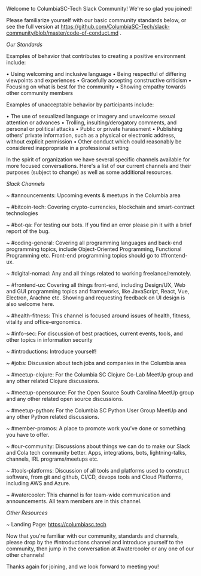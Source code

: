 Welcome to ColumbiaSC-Tech Slack Community! We're so glad you joined!

Please familiarize yourself with our basic community standards below, or see the full version at https://github.com/ColumbiaSC-Tech/slack-community/blob/master/code-of-conduct.md .

*Our Standards*

Examples of behavior that contributes to creating a positive environment
include:

• Using welcoming and inclusive language
• Being respectful of differing viewpoints and experiences
• Gracefully accepting constructive criticism
• Focusing on what is best for the community
• Showing empathy towards other community members

Examples of unacceptable behavior by participants include:

• The use of sexualized language or imagery and unwelcome sexual attention or
advances
• Trolling, insulting/derogatory comments, and personal or political attacks
• Public or private harassment
• Publishing others' private information, such as a physical or electronic
  address, without explicit permission
• Other conduct which could reasonably be considered inappropriate in a
  professional setting

In the spirit of organization we have several specific channels available for more focused conversations. 
Here's a list of our current channels and their purposes (subject to change) as well as some additional resources.

*Slack Channels*

~ #announcements: Upcoming events & meetups in the Columbia area

~ #bitcoin-tech: Covering crypto-currencies, blockchain and smart-contract technologies

~ #bot-qa: For testing our bots. If you find an error please pin it with a brief report of the bug.

~ #coding-general: Covering all programming languages and back-end programming topics, include Object-Oriented Programming, Functional Programming etc. Front-end programming topics should go to #frontend-ux.

~ #digital-nomad: Any and all things related to working freelance/remotely.

~ #frontend-ux: Covering all things front-end, including Design/UX, Web and GUI programming topics and frameworks, like JavaScript, React, Vue, Electron, Arachne etc. Showing and requesting feedback on UI design is also welcome here.

~ #health-fitness: This channel is focused around issues of health, fitness, vitality and office-ergonomics.

~ #info-sec: For discussion of best practices, current events, tools, and other topics in information security

~ #introductions: Introduce yourself!

~ #jobs: Discussion about tech jobs and companies in the Columbia area

~ #meetup-clojure: For the Columbia SC Clojure Co-Lab MeetUp group and any other related Clojure discussions.

~ #meetup-opensource: For the Open Source South Carolina MeetUp group and any other related open source discussions.

~ #meetup-python: For the Columbia SC Python User Group MeetUp and any other Python related discussions.

~ #member-promos: A place to promote work you’ve done or something you have to offer.

~ #our-community: Discussions about things we can do to make our Slack and Cola tech community better. Apps, integrations, bots, lightning-talks, channels, IRL programs/meetups etc.

~ #tools-platforms: Discussion of all tools and platforms used to construct software, from git and github, CI/CD, devops tools and Cloud Platforms, including AWS and Azure.

~ #watercooler: This channel is for team-wide communication and announcements. All team members are in this channel.

*Other Resources*

~ Landing Page: https://columbiasc.tech

Now that you're familiar with our community, standards and channels, please drop by the #introductions channel and introduce yourself to the community, then jump in the conversation at #watercooler or any one of our other channels!

Thanks again for joining, and we look forward to meeting you!
